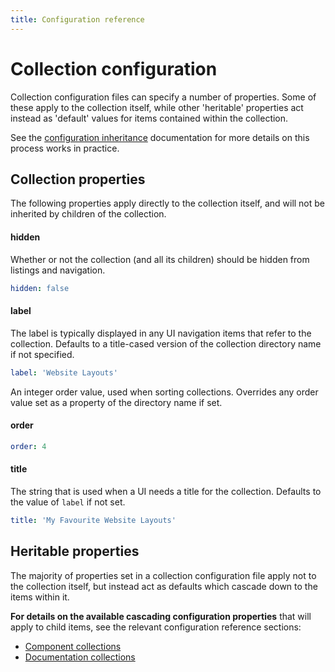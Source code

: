 ```yaml
---
title: Configuration reference
---
```


# Collection configuration

Collection configuration files can specify a number of properties. Some of these apply to the collection itself, while other 'heritable' properties act instead as 'default' values for items contained within the collection.

See the [configuration inheritance](../core-concepts/configuration-files.html#configuration-inheritance) documentation for more details on this process works in practice.

## Collection properties

The following properties apply directly to the collection itself, and will not be inherited by children of the collection.

#### hidden

Whether or not the collection (and all its children) should be hidden from listings and navigation.

```yaml
hidden: false
```

#### label

The label is typically displayed in any UI navigation items that refer to the collection. Defaults to a title-cased version of the collection directory name if not specified.

```yaml
label: 'Website Layouts'
```

An integer order value, used when sorting collections. Overrides any order value set as a property of the directory name if set.

#### order

```yaml
order: 4
```

#### title

The string that is used when a UI needs a title for the collection. Defaults to the value of `label` if not set.

```yaml
title: 'My Favourite Website Layouts'
```

## Heritable properties

The majority of properties set in a collection configuration file apply not to the collection itself, but instead act as defaults which cascade down to the items within it.

**For details on the available cascading configuration properties** that will apply to  child items, see the relevant configuration reference sections:

* [Component collections](../components/configuration-reference.html#collection-properties)
* [Documentation collections](../documentation/configuration-reference.html#collection-properties)
